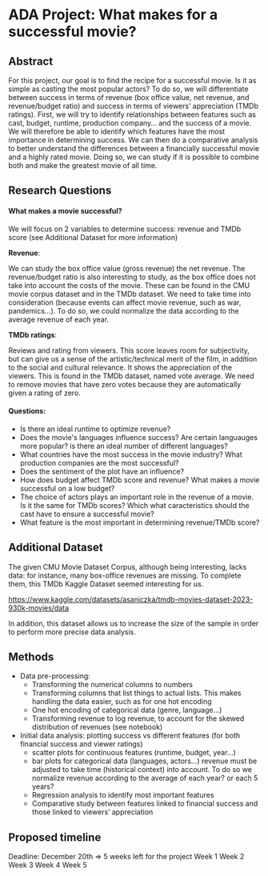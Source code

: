 # ADA Project: What makes for a successful movie?

## Abstract
For this project, our goal is to find the recipe for a successful movie. Is it as simple as casting the most popular actors?
To do so, we will differentiate between success in terms of revenue (box office value, net revenue, and revenue/budget ratio) and success in terms of viewers’ appreciation (TMDb ratings).
First, we will try to identify relationships between features such as cast, budget, runtime, production company… and the success of a movie. We will therefore be able to identify which features have the most importance in determining success.
We can then do a comparative analysis to better understand the differences between a financially successful movie and a highly rated movie. Doing so, we can study if it is possible to combine both and make the greatest movie of all time.

## Research Questions

#### What makes a movie successful?

We will focus on 2 variables to determine success: revenue and TMDb score (see Additional Dataset for more information)

__Revenue__: 

We can study the box office value (gross revenue) the net revenue. 
The revenue/budget ratio is also interesting to study, as the box office does not take into account the costs of the movie.
These can be found in the CMU movie corpus dataset and in the TMDb dataset.
We need to take time into consideration (because events can affect movie revenue, such as war, pandemics…). To do so, we could normalize the data according to the average revenue of each year.

__TMDb ratings__:

Reviews and rating from viewers.
This score leaves room for subjectivity, but can give us a sense of the artistic/technical merit of the film, in addition to the social and cultural relevance. 
It shows the appreciation of the viewers.
This is found in the TMDb dataset, named vote average. We need to remove movies that have zero votes because they are automatically given a rating of zero.

#### Questions:

+ Is there an ideal runtime to optimize revenue?
+ Does the movie's languages influence success? Are certain languauges more popular? is there an ideal number of different languages?
+ What countries have the most success in the movie industry? What production companies are the most successful?
+ Does the sentiment of the plot have an influence?
+ How does budget affect TMDb score and revenue? What makes a movie successful on a low budget?
+ The choice of actors plays an important role in the revenue of a movie. Is it the same for TMDb scores? Which what caracteristics should the cast have to ensure a successful movie?
+ What feature is the most important in determining revenue/TMDb score?

## Additional Dataset

The given CMU Movie Dataset Corpus, although being interesting, lacks data: for instance, many box-office revenues are missing. To complete them, this TMDb Kaggle Dataset seemed interesting for us.

https://www.kaggle.com/datasets/asaniczka/tmdb-movies-dataset-2023-930k-movies/data

In addition, this dataset allows us to increase the size of the sample in order to perform more precise data analysis.

## Methods

+ Data pre-processing:
  + Transforming the numerical columns to numbers
  + Transforming columns that list things to actual lists. This makes handling the data easier, such as for one hot encoding
  + One hot encoding of categorical data (genre, language…)
  + Transforming revenue to log revenue, to account for the skewed distribution of revenues (see notebook)
+ Initial data analysis: plotting success vs different features (for both financial success and viewer ratings)
  + scatter plots for continuous features (runtime, budget, year…)
  + bar plots for categorical data (languages, actors…)
revenue must be adjusted to take time (historical context) into account. To do so we normalize revenue according to the average of each year? or each 5 years? 
  + Regression analysis to identify most important features
  + Comparative study between features linked to financial success and those linked to viewers’ appreciation

## Proposed timeline

Deadline: December 20th => 5 weeks left for the project
Week 1
Week 2
Week 3
Week 4
Week 5

